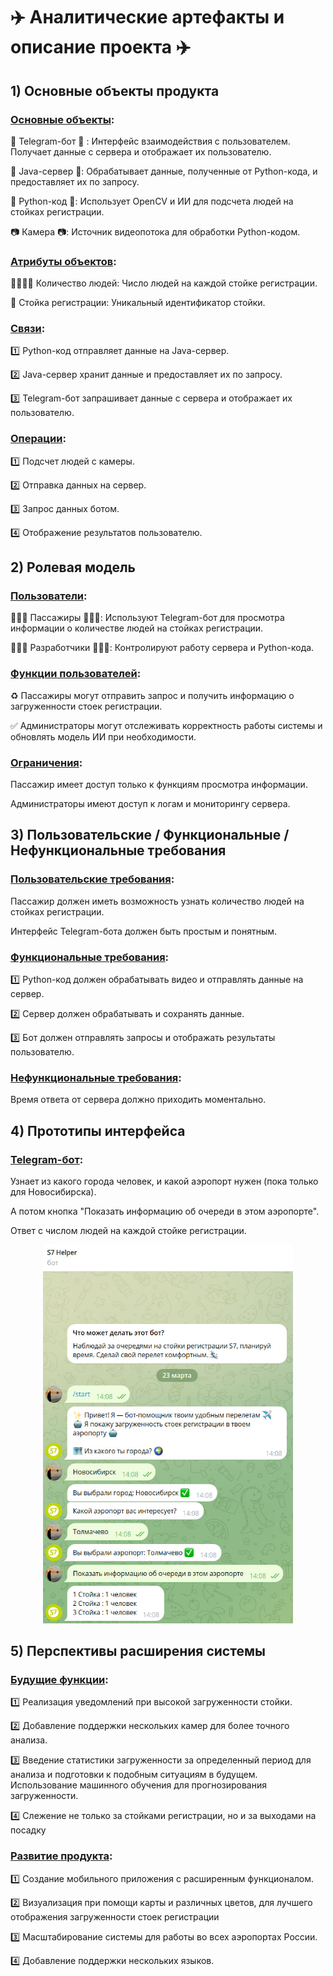 # ✈️ Аналитические артефакты и описание проекта ✈️

## 1) Основные объекты продукта

### <u>Основные объекты</u>:
🤖 Telegram-бот 🤖 : Интерфейс взаимодействия с пользователем. Получает данные с сервера и отображает их пользователю.

📱 Java-сервер 📱: Обрабатывает данные, полученные от Python-кода, и предоставляет их по запросу.

🐍 Python-код 🐍: Использует OpenCV и ИИ для подсчета людей на стойках регистрации.

📷 Камера 📷: Источник видеопотока для обработки Python-кодом.

### <u>Атрибуты объектов</u>:
👨‍👩‍👦‍👦 Количество людей: Число людей на каждой стойке регистрации.

🛃 Стойка регистрации: Уникальный идентификатор стойки.

### <u>Связи</u>:
1️⃣ Python-код отправляет данные на Java-сервер.

2️⃣ Java-сервер хранит данные и предоставляет их по запросу.

3️⃣ Telegram-бот запрашивает данные с сервера и отображает их пользователю.

### <u>Операции</u>:
1️⃣ Подсчет людей с камеры.

2️⃣ Отправка данных на сервер.

3️⃣ Запрос данных ботом.

4️⃣ Отображение результатов пользователю.

## 2) Ролевая модель

### <u>Пользователи</u>:
👱🏻‍♂️ Пассажиры 👱🏻‍♀️: Используют Telegram-бот для просмотра информации о количестве людей на стойках регистрации.

🧑🏼‍💻 Разработчики 🧑🏼‍💻: Контролируют работу сервера и Python-кода.

### <u>Функции пользователей</u>:
♻️ Пассажиры могут отправить запрос и получить информацию о загруженности стоек регистрации.

✅ Администраторы могут отслеживать корректность работы системы и обновлять модель ИИ при необходимости.

### <u>Ограничения</u>:
Пассажир имеет доступ только к функциям просмотра информации.

Администраторы имеют доступ к логам и мониторингу сервера.

## 3) Пользовательские / Функциональные / Нефункциональные требования 

### <u>Пользовательские требования</u>:
Пассажир должен иметь возможность узнать количество людей на стойках регистрации.

Интерфейс Telegram-бота должен быть простым и понятным.

### <u>Функциональные требования</u>:
1️⃣ Python-код должен обрабатывать видео и отправлять данные на сервер.

2️⃣ Сервер должен обрабатывать и сохранять данные.

3️⃣ Бот должен отправлять запросы и отображать результаты пользователю.

### <u>Нефункциональные требования</u>:
Время ответа от сервера должно приходить моментально.

## 4) Прототипы интерфейса

### <u>Telegram-бот</u>:
Узнает из какого города человек, и какой аэропорт нужен (пока только для Новосибирска).

А потом кнопка "Показать информацию об очереди в этом аэропорте".

Ответ с числом людей на каждой стойке регистрации.

<p align="center">
   <img width="400px" src="TG-bot_example.png" alt="TG-bot_example"/>
</p>

## 5) Перспективы расширения системы 

### <u>Будущие функции</u>:
1️⃣ Реализация уведомлений при высокой загруженности стойки.

2️⃣ Добавление поддержки нескольких камер для более точного анализа.

3️⃣ Введение статистики загруженности за определенный период для анализа и подготовки к подобным ситуациям в будущем. Использование машинного обучения для прогнозирования загруженности.

4️⃣ Слежение не только за стойками регистрации, но и за выходами на посадку

### <u>Развитие продукта</u>:
1️⃣ Создание мобильного приложения с расширенным функционалом.

2️⃣ Визуализация при помощи карты и различных цветов, для лучшего отображения загруженности стоек регистрации

3️⃣ Масштабирование системы для работы во всех аэропортах России.

4️⃣ Добавление поддержки нескольких языков.
